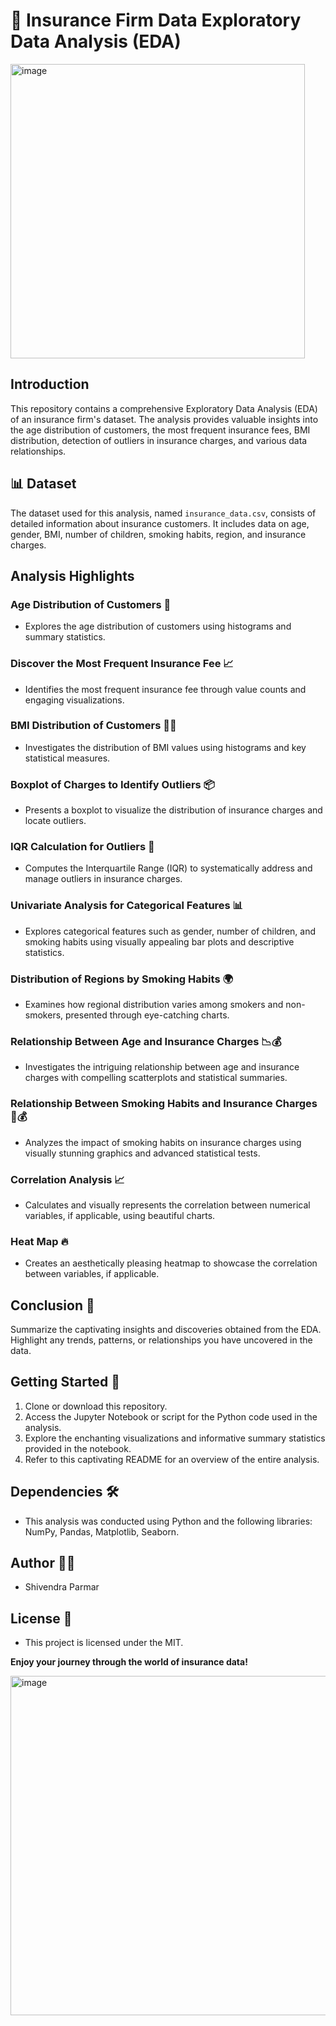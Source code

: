 # 🏥 Insurance Firm Data Exploratory Data Analysis (EDA)

<img width="471" alt="image" src="https://github.com/shivendra1-cyber/Insurance-firm---EDA/assets/68283342/db68f7a6-98ea-426a-a83f-6dbd0e3d5fd3">

## Introduction
This repository contains a comprehensive Exploratory Data Analysis (EDA) of an insurance firm's dataset. The analysis provides valuable insights into the age distribution of customers, the most frequent insurance fees, BMI distribution, detection of outliers in insurance charges, and various data relationships.

## 📊 Dataset
The dataset used for this analysis, named `insurance_data.csv`, consists of detailed information about insurance customers. It includes data on age, gender, BMI, number of children, smoking habits, region, and insurance charges.

## Analysis Highlights

### Age Distribution of Customers 📆
- Explores the age distribution of customers using histograms and summary statistics.

### Discover the Most Frequent Insurance Fee 📈
- Identifies the most frequent insurance fee through value counts and engaging visualizations.

### BMI Distribution of Customers 🧍‍♂️
- Investigates the distribution of BMI values using histograms and key statistical measures.

### Boxplot of Charges to Identify Outliers 📦
- Presents a boxplot to visualize the distribution of insurance charges and locate outliers.

### IQR Calculation for Outliers 🧮
- Computes the Interquartile Range (IQR) to systematically address and manage outliers in insurance charges.

### Univariate Analysis for Categorical Features 📊
- Explores categorical features such as gender, number of children, and smoking habits using visually appealing bar plots and descriptive statistics.

### Distribution of Regions by Smoking Habits 🌍
- Examines how regional distribution varies among smokers and non-smokers, presented through eye-catching charts.

### Relationship Between Age and Insurance Charges 📉💰
- Investigates the intriguing relationship between age and insurance charges with compelling scatterplots and statistical summaries.

### Relationship Between Smoking Habits and Insurance Charges 🚬💰
- Analyzes the impact of smoking habits on insurance charges using visually stunning graphics and advanced statistical tests.

### Correlation Analysis 📈
- Calculates and visually represents the correlation between numerical variables, if applicable, using beautiful charts.

### Heat Map 🔥
- Creates an aesthetically pleasing heatmap to showcase the correlation between variables, if applicable.

## Conclusion 📝
Summarize the captivating insights and discoveries obtained from the EDA. Highlight any trends, patterns, or relationships you have uncovered in the data.

## Getting Started 🚀
1. Clone or download this repository.
2. Access the Jupyter Notebook or script for the Python code used in the analysis.
3. Explore the enchanting visualizations and informative summary statistics provided in the notebook.
4. Refer to this captivating README for an overview of the entire analysis.

## Dependencies 🛠️
- This analysis was conducted using Python and the following libraries: NumPy, Pandas, Matplotlib, Seaborn.

## Author 👩‍💻
- Shivendra Parmar

## License 📜
- This project is licensed under the MIT.


**Enjoy your journey through the world of insurance data!**

<img width="543" alt="image" src="https://github.com/shivendra1-cyber/Insurance-firm---EDA/assets/68283342/5b978bd1-9b0c-469b-bebe-20503e4e50e7">


